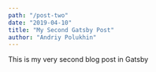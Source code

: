 ```yaml
---
path: "/post-two"
date: "2019-04-10"
title: "My Second Gatsby Post"
author: "Andriy Polukhin"
---
```


This is my very second blog post in Gatsby
